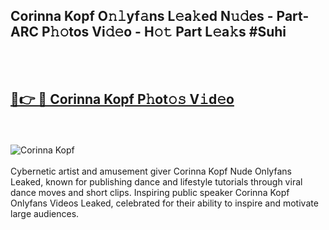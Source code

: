 <h2>Corinna Kopf O𝚗𝚕yf𝚊ns L𝚎a𝚔ed N𝚞𝚍es - Part-ARC P𝚑𝚘tos Vi𝚍𝚎o - H𝚘𝚝 Part L𝚎a𝚔s #Suhi</h2>
<br>
<br>
<h2><a href="https://sinosizo.online/live/video.php?q=corinna-kopf">🔗👉 🔴 Corinna Kopf P𝚑ot𝚘𝚜 V𝚒d𝚎o</a></h2>
<br>
<br>
<a href="https://sinosizo.online/live/video.php?q=corinna-kopf" rel="nofollow" data-target="animated-image.originalLink"><img src="https://i.imgur.com/0qMVB7G.gif" alt="Corinna Kopf" style="max-width: 100%; display: inline-block;" data-target="animated-image.originalImage"></a>
</div>
<br>
<br>
Cybernetic artist and amusement giver Corinna Kopf Nude Onlyfans Leaked, known for publishing dance and lifestyle tutorials through viral dance moves and short clips. Inspiring public speaker Corinna Kopf Onlyfans Videos Leaked, celebrated for their ability to inspire and motivate large audiences.  
<br>